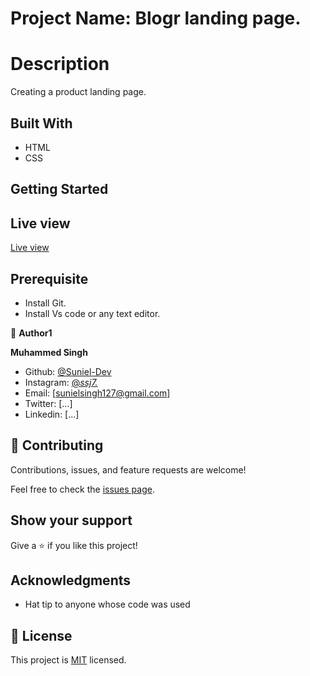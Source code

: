 # Project Name: Blogr landing page.

# Description

Creating a product landing page.

## Built With

- HTML
- CSS

## Getting Started

## Live view
[Live view]()

## Prerequisite

- Install Git.
- Install Vs code or any text editor.

👤 **Author1**

 **Muhammed Singh**
 
- Github: [ @Suniel-Dev](https://github.com/Suniel-Dev) 
- Instagram: [@_ssj7._](https://www.instagram.com/_ssj7._/) 
- Email: [sunielsingh127@gmail.com]
- Twitter: [...]
- Linkedin: [...]

## 🤝 Contributing

Contributions, issues, and feature requests are welcome!

Feel free to check the [issues page](../../issues/).

## Show your support

Give a ⭐️ if you like this project!

## Acknowledgments

- Hat tip to anyone whose code was used

## 📝 License

This project is [MIT](./MIT.md) licensed.